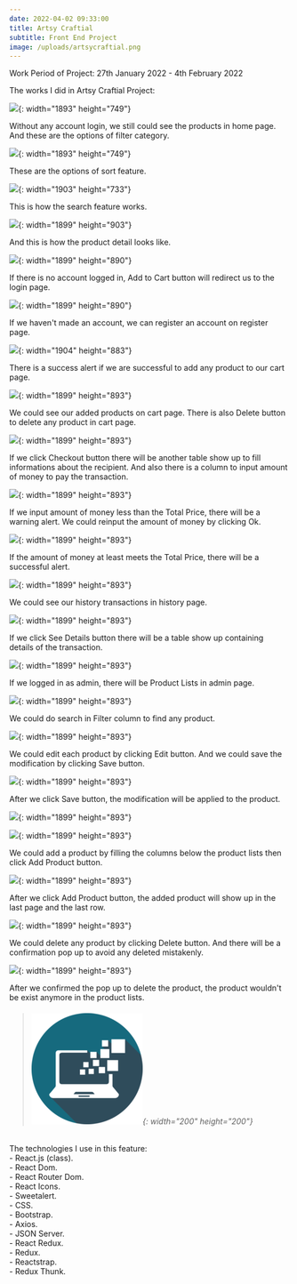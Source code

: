 ```yaml
---
date: 2022-04-02 09:33:00
title: Artsy Craftial
subtitle: Front End Project
image: /uploads/artsycraftial.png
---
```

Work Period of Project: 27th January 2022 - 4th February 2022

The works I did in Artsy Craftial Project:

![](/uploads/artsycraftial-filter-category.png){: width="1893" height="749"}

Without any account login, we still could see the products in home page. And these are the options of filter category.

![](/uploads/artsycraftial-sort.png){: width="1893" height="749"}

These are the options of sort feature.

![](/uploads/artsycraftial-filter-search.png){: width="1903" height="733"}

This is how the search feature works.

![](/uploads/artsycraftial-product-detail.png){: width="1899" height="903"}

And this is how the product detail looks like.

![](/uploads/artsycraftial-login.png){: width="1899" height="890"}

If there is no account logged in, Add to Cart button will redirect us to the login page.

![](/uploads/artsycraftial-register.png){: width="1899" height="890"}

If we haven't made an account, we can register an account on register page.

![](/uploads/artsycraftial-add-to-cart.png){: width="1904" height="883"}

There is a success alert if we are successful to add any product to our cart page.

![](/uploads/artsycraftial-shopping-cart.png){: width="1899" height="893"}

We could see our added products on cart page. There is also Delete button to delete any product in cart page.

![](/uploads/artsycraftial-checkout.png){: width="1899" height="893"}

If we click Checkout button there will be another table show up to fill informations about the recipient. And also there is a column to input amount of money to pay the transaction.

![](/uploads/artsycraftial-payment-failed.png){: width="1899" height="893"}

If we input amount of money less than the Total Price, there will be a warning alert. We could reinput the amount of money by clicking Ok. 

![](/uploads/artsycraftial-payment-success.png){: width="1899" height="893"}

If the amount of money at least meets the Total Price, there will be a successful alert.

![](/uploads/artsycraftial-history.png){: width="1899" height="893"}

We could see our history transactions in history page.

![](/uploads/artsycraftial-history-detail.png){: width="1899" height="893"}

If we click See Details button there will be a table show up containing details of the transaction.

![](/uploads/artsycraftial-admin.png){: width="1899" height="893"}

If we logged in as admin, there will be Product Lists in admin page.

![](/uploads/artsycraftial-admin-filter.png){: width="1899" height="893"}

We could do search in Filter column to find any product.

![](/uploads/artsycraftial-admin-edit.png){: width="1899" height="893"}

We could edit each product by clicking Edit button. And we could save the modification by clicking Save button.

![](/uploads/artsycraftial-admin-edit-done.png){: width="1899" height="893"}

After we click Save button, the modification will be applied to the product.

![](/uploads/artsycraftial-admin-add.png){: width="1899" height="893"}

![](/uploads/artsycraftial-admin-add-2.png){: width="1899" height="893"}

We could add a product by filling the columns below the product lists then click Add Product button.

![](/uploads/artsycraftial-admin-add-done.png){: width="1899" height="893"}

After we click Add Product button, the added product will show up in the last page and the last row.

![](/uploads/artsycraftial-admin-delete.png){: width="1899" height="893"}

We could delete any product by clicking Delete button. And there will be a confirmation pop up to avoid any deleted mistakenly.

![](/uploads/artsycraftial-admin-delete-done.png){: width="1899" height="893"}

After we confirmed the pop up to delete the product, the product wouldn't be exist anymore in the product lists.

> ###### ​​​​​​​![](/uploads/information-technology-icon-clipart-1-1-1.png){: width="200" height="200"}

The technologies I use in this feature:<br>\- React.js (class).<br>\- React Dom.<br>\- React Router Dom.<br>\- React Icons.<br>\- Sweetalert.<br>\- CSS.<br>\- Bootstrap.<br>\- Axios.<br>\- JSON Server.<br>\- React Redux.<br>\- Redux.<br>\- Reactstrap.<br>\- Redux Thunk.